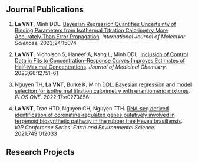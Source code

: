
## Journal Publications

1) **La VNT**, Minh DDL. [Bayesian Regression Quantifies Uncertainty of Binding Parameters from Isothermal Titration
Calorimetry More Accurately Than Error Propagation](https://www.mdpi.com/1422-0067/24/20/15074). _International Journal of Molecular Sciences_. 2023;24:15074

2) **La VNT**, Nicholson S, Haneef A, Kang L, Minh DDL. [Inclusion of Control Data in Fits to Concentration–Response Curves
Improves Estimates of Half-Maximal Concentrations](https://pubs.acs.org/doi/10.1021/acs.jmedchem.3c00107). _Journal of Medicinal Chemistry_. 2023;66:12751–61

3) Nguyen TH, **La VNT**, Burke K, Minh DDL. [Bayesian regression and model selection for isothermal titration calorimetry
with enantiomeric mixtures](https://journals.plos.org/plosone/article?id=10.1371/journal.pone.0273656). _PLOS ONE_. 2022;17:e0273656

4) **La VNT**, Tran HTD, Nguyen CH, Nguyen TTH. [RNA-seq derived identification of coronatine-regulated genes putatively
involved in terpenoid biosynthetic pathway in the rubber tree Hevea brasiliensis](https://iopscience.iop.org/article/10.1088/1755-1315/749/1/012033). _IOP Conference Series: Earth and Environmental Science_. 2021;749:012033

## Research Projects

